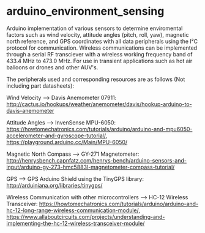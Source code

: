 # arduino_environment_sensing
Arduino implementation of various sensors to determine enviromental factors such as wind velocity, attitude angles (pitch, roll, yaw), magnetic north reference, and GPS coordinates with all data peripherals using the I²C protocol for communication. Wireless communications can be implemented through a serial RF transciever with a wireless working frequency band of 433.4 MHz to 473.0 MHz. For use in transient applications such as hot air balloons or drones and other AUV's.

The peripherals used and corresponding resources are as follows (Not including part datasheets): 

Wind Velocity --> Davis Anemometer 07911: http://cactus.io/hookups/weather/anemometer/davis/hookup-arduino-to-davis-anemometer

Attitude Angles --> InvenSense MPU-6050: https://howtomechatronics.com/tutorials/arduino/arduino-and-mpu6050-accelerometer-and-gyroscope-tutorial/, https://playground.arduino.cc/Main/MPU-6050/

Magnetic North Compass --> GY-271 Magnetometer: http://henrysbench.capnfatz.com/henrys-bench/arduino-sensors-and-input/arduino-gy-273-hmc5883l-magnetometer-compass-tutorial/

GPS --> GPS Arduino Shield using the TinyGPS library: http://arduiniana.org/libraries/tinygps/

Wireless Communication with other microcontrollers --> HC-12 Wireless Transceiver: https://howtomechatronics.com/tutorials/arduino/arduino-and-hc-12-long-range-wireless-communication-module/, https://www.allaboutcircuits.com/projects/understanding-and-implementing-the-hc-12-wireless-transceiver-module/


